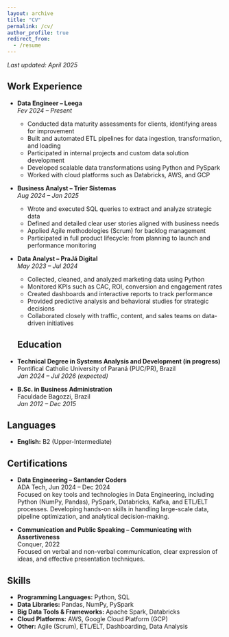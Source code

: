 ```yaml
---
layout: archive
title: "CV"
permalink: /cv/
author_profile: true
redirect_from:
  - /resume
---
```


_Last updated: April 2025_

## Work Experience

- **Data Engineer – Leega**  
  *Fev 2024 – Present*  
  - Conducted data maturity assessments for clients, identifying areas for improvement  
  - Built and automated ETL pipelines for data ingestion, transformation, and loading  
  - Participated in internal projects and custom data solution development  
  - Developed scalable data transformations using Python and PySpark  
  - Worked with cloud platforms such as Databricks, AWS, and GCP  

- **Business Analyst – Trier Sistemas**  
  *Aug 2024 – Jan 2025*  
  - Wrote and executed SQL queries to extract and analyze strategic data  
  - Defined and detailed clear user stories aligned with business needs  
  - Applied Agile methodologies (Scrum) for backlog management  
  - Participated in full product lifecycle: from planning to launch and performance monitoring  

- **Data Analyst – PraJá Digital**  
  *May 2023 – Jul 2024*  
  - Collected, cleaned, and analyzed marketing data using Python  
  - Monitored KPIs such as CAC, ROI, conversion and engagement rates  
  - Created dashboards and interactive reports to track performance  
  - Provided predictive analysis and behavioral studies for strategic decisions  
  - Collaborated closely with traffic, content, and sales teams on data-driven initiatives  

  ## Education

- **Technical Degree in Systems Analysis and Development (in progress)**  
  Pontifical Catholic University of Paraná (PUC/PR), Brazil  
  *Jan 2024 – Jul 2026 (expected)*

- **B.Sc. in Business Administration**  
  Faculdade Bagozzi, Brazil  
  *Jan 2012 – Dec 2015*

## Languages

- **English:** B2 (Upper-Intermediate)

## Certifications

- **Data Engineering – Santander Coders**  
  ADA Tech, Jun 2024 – Dec 2024  
  Focused on key tools and technologies in Data Engineering, including Python (NumPy, Pandas), PySpark, Databricks, Kafka, and ETL/ELT processes. Developing hands-on skills in handling large-scale data, pipeline optimization, and analytical decision-making.

- **Communication and Public Speaking – Communicating with Assertiveness**  
  Conquer, 2022  
  Focused on verbal and non-verbal communication, clear expression of ideas, and effective presentation techniques.

## Skills

- **Programming Languages:** Python, SQL  
- **Data Libraries:** Pandas, NumPy, PySpark  
- **Big Data Tools & Frameworks:** Apache Spark, Databricks  
- **Cloud Platforms:** AWS, Google Cloud Platform (GCP)  
- **Other:** Agile (Scrum), ETL/ELT, Dashboarding, Data Analysis  